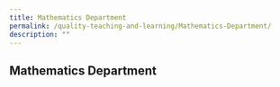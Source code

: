 ```yaml
---
title: Mathematics Department
permalink: /quality-teaching-and-learning/Mathematics-Department/
description: ""
---
```

## Mathematics Department

